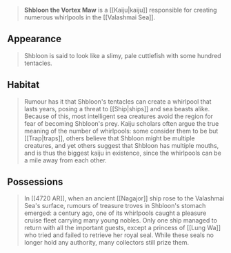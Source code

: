 ---
---

> **Shbloon the Vortex Maw** is a [[Kaiju|kaiju]] responsible for creating numerous whirlpools in the [[Valashmai Sea]].



## Appearance

> Shbloon is said to look like a slimy, pale cuttlefish with some hundred tentacles.


## Habitat

> Rumour has it that Shbloon's tentacles can create a whirlpool that lasts years, posing a threat to [[Ship|ships]] and sea beasts alike. Because of this, most intelligent sea creatures avoid the region for fear of becoming Shbloon's prey. Kaiju scholars often argue the true meaning of the number of whirlpools: some consider them to be but [[Trap|traps]], others believe that Shbloon might be multiple creatures, and yet others suggest that Shbloon has multiple mouths, and is thus the biggest kaiju in existence, since the whirlpools can be a mile away from each other.


## Possessions

> In [[4720 AR]], when an ancient [[Nagajor]] ship rose to the Valashmai Sea's surface, rumours of treasure troves in Shbloon's stomach emerged: a century ago, one of its whirlpools caught a pleasure cruise fleet carrying many young nobles. Only one ship managed to return with all the important guests, except a princess of [[Lung Wa]] who tried and failed to retrieve her royal seal. While these seals no longer hold any authority, many collectors still prize them.







